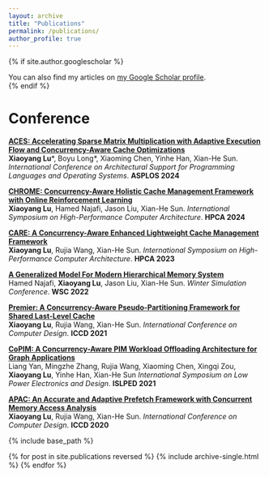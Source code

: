 ```yaml
---
layout: archive
title: "Publications"
permalink: /publications/
author_profile: true
---
```


{% if site.author.googlescholar %}
  <div class="wordwrap">You can also find my articles on <a href="{{site.author.googlescholar}}">my Google Scholar profile</a>.</div>
{% endif %}

# Conference
<b>[ACES: Accelerating Sparse Matrix Multiplication with Adaptive Execution Flow and Concurrency-Aware Cache Optimizations](../publications/ASPLOS24)</b><br>
<b>Xiaoyang Lu</b>\*, Boyu Long\*, Xiaoming Chen, Yinhe Han, Xian-He Sun.
<i>International Conference on Architectural Support for Programming Languages and Operating Systems</i>. <b>ASPLOS 2024</b>

<b>[CHROME: Concurrency-Aware Holistic Cache Management Framework with Online Reinforcement Learning ](../publications/HPCA2024)</b><br>
<b>Xiaoyang Lu</b>, Hamed Najafi, Jason Liu, Xian-He Sun.
<i>International Symposium on High-Performance Computer Architecture</i>. <b>HPCA 2024</b>

<b>[CARE: A Concurrency-Aware Enhanced Lightweight Cache Management Framework](../publications/HPCA2023)</b><br>
<b>Xiaoyang Lu</b>, Rujia Wang, Xian-He Sun.
<i>International Symposium on High-Performance Computer Architecture</i>. <b>HPCA 2023</b>

<b>[A Generalized Model For Modern Hierarchical Memory System](../publications/WSC2023)</b><br>
Hamed Najafi, <b>Xiaoyang Lu</b>, Jason Liu, Xian-He Sun.
<i>Winter Simulation Conference</i>. <b>WSC 2022</b>

<b>[Premier: A Concurrency-Aware Pseudo-Partitioning Framework for Shared Last-Level Cache](../publications/ICCD2021)</b><br>
<b>Xiaoyang Lu</b>, Rujia Wang, Xian-He Sun.
<i>International Conference on Computer Design</i>. <b>ICCD 2021</b>

<b>[CoPIM: A Concurrency-Aware PIM Workload Offloading Architecture for Graph Applications](../publications/ISLPED2021)</b><br>
Liang Yan, Mingzhe Zhang, Rujia Wang, Xiaoming Chen, Xingqi Zou, <b>Xiaoyang Lu</b>, Yinhe Han, Xian-He Sun
<i>International Symposium on Low Power Electronics and Design</i>. <b>ISLPED 2021</b>

<b>[APAC: An Accurate and Adaptive Prefetch Framework with Concurrent Memory Access Analysis](../publications/ICCD2020)</b><br>
<b>Xiaoyang Lu</b>, Rujia Wang, Xian-He Sun.
<i>International Conference on Computer Design</i>. <b>ICCD 2020</b>




{% include base_path %}

{% for post in site.publications reversed %}
  {% include archive-single.html %}
{% endfor %}
